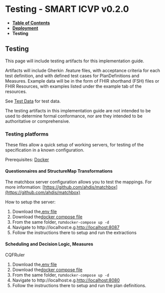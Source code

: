 # Testing - SMART ICVP v0.2.0

* [**Table of Contents**](toc.md)
* [**Deployment**](deployment.md)
* **Testing**

## Testing

This page will include testing artifacts for this implementation guide.

Artifacts will include Gherkin .feature files, with acceptance criteria for each test definition, and with defined test cases for PlanDefinitions and Measures. Example data will be in the form of FHIR shorthand (FSH) files or FHIR Resources, with examples listed under the example tab of the resources.

See [Test Data](test-data.md) for test data.

The testing artifacts in this implementation guide are not intended to be used to determine formal conformance, nor are they intended to be authoritative or comprehensive.

### Testing platforms

These files allow a quick setup of working servers, for testing of the specification in a known configuration.

Prerequisites: [Docker](https://www.docker.com)

#### Questionnaires and StructureMap Transformations

The matchbox server configuration allows you to test the mappings. For more information: [https://github.com/ahdis/matchbox](https://github.com/ahdis/matchbox)

How to setup the server:

1. Download the[.env file](https://raw.githubusercontent.com/WorldHealthOrganization/smart-empty/main/testing/docker/questionnaires/.env)
1. Download the[docker compose file](https://raw.githubusercontent.com/WorldHealthOrganization/smart-empty/main/testing/docker/questionnaires/docker-compose.yml)
1. From the same folder, run`docker-compose up -d`
1. Navigate to http://localhost:e.g.[http://localhost:8087](http://localhost:8087)
1. Follow the instructions there to setup and run the extractions

#### Scheduling and Decision Logic, Measures

CQFRuler

1. Download the[.env file](https://raw.githubusercontent.com/WorldHealthOrganization/smart-empty/main/testing/docker/logic/.env)
1. Download the[docker compose file](https://raw.githubusercontent.com/WorldHealthOrganization/smart-empty/main/testing/docker/logic/docker-compose.yml)
1. From the same folder, run`docker-compose up -d`
1. Navigate to http://localhost:e.g.[http://localhost:8080](http://localhost:8080)
1. Follow the instructions there to setup and run the plan definitions.

